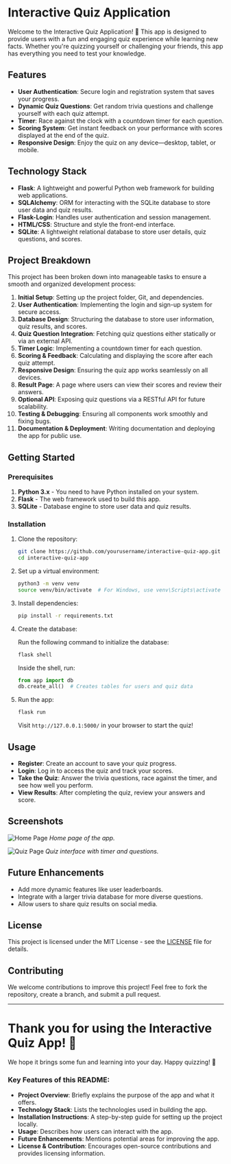 # Interactive Quiz Application

Welcome to the Interactive Quiz Application! 🎉 This app is designed to provide users with a fun and engaging quiz experience while learning new facts. Whether you're quizzing yourself or challenging your friends, this app has everything you need to test your knowledge.

## Features

- **User Authentication**: Secure login and registration system that saves your progress.
- **Dynamic Quiz Questions**: Get random trivia questions and challenge yourself with each quiz attempt.
- **Timer**: Race against the clock with a countdown timer for each question.
- **Scoring System**: Get instant feedback on your performance with scores displayed at the end of the quiz.
- **Responsive Design**: Enjoy the quiz on any device—desktop, tablet, or mobile.

## Technology Stack

- **Flask**: A lightweight and powerful Python web framework for building web applications.
- **SQLAlchemy**: ORM for interacting with the SQLite database to store user data and quiz results.
- **Flask-Login**: Handles user authentication and session management.
- **HTML/CSS**: Structure and style the front-end interface.
- **SQLite**: A lightweight relational database to store user details, quiz questions, and scores.

## Project Breakdown

This project has been broken down into manageable tasks to ensure a smooth and organized development process:

1. **Initial Setup**: Setting up the project folder, Git, and dependencies.
2. **User Authentication**: Implementing the login and sign-up system for secure access.
3. **Database Design**: Structuring the database to store user information, quiz results, and scores.
4. **Quiz Question Integration**: Fetching quiz questions either statically or via an external API.
5. **Timer Logic**: Implementing a countdown timer for each question.
6. **Scoring & Feedback**: Calculating and displaying the score after each quiz attempt.
7. **Responsive Design**: Ensuring the quiz app works seamlessly on all devices.
8. **Result Page**: A page where users can view their scores and review their answers.
9. **Optional API**: Exposing quiz questions via a RESTful API for future scalability.
10. **Testing & Debugging**: Ensuring all components work smoothly and fixing bugs.
11. **Documentation & Deployment**: Writing documentation and deploying the app for public use.

## Getting Started

### Prerequisites

1. **Python 3.x** - You need to have Python installed on your system.
2. **Flask** - The web framework used to build this app.
3. **SQLite** - Database engine to store user data and quiz results.

### Installation

1. Clone the repository:

   ```bash
   git clone https://github.com/yourusername/interactive-quiz-app.git
   cd interactive-quiz-app
   ```

2. Set up a virtual environment:

   ```bash
   python3 -m venv venv
   source venv/bin/activate  # For Windows, use venv\Scripts\activate
   ```

3. Install dependencies:

   ```bash
   pip install -r requirements.txt
   ```

4. Create the database:

   Run the following command to initialize the database:

   ```bash
   flask shell
   ```

   Inside the shell, run:

   ```python
   from app import db
   db.create_all()  # Creates tables for users and quiz data
   ```

5. Run the app:

   ```bash
   flask run
   ```

   Visit `http://127.0.0.1:5000/` in your browser to start the quiz!

## Usage

- **Register**: Create an account to save your quiz progress.
- **Login**: Log in to access the quiz and track your scores.
- **Take the Quiz**: Answer the trivia questions, race against the timer, and see how well you perform.
- **View Results**: After completing the quiz, review your answers and score.

## Screenshots

![Home Page](https://via.placeholder.com/800x400?text=Home+Page)
*Home page of the app.*

![Quiz Page](https://via.placeholder.com/800x400?text=Quiz+Page)
*Quiz interface with timer and questions.*

## Future Enhancements

- Add more dynamic features like user leaderboards.
- Integrate with a larger trivia database for more diverse questions.
- Allow users to share quiz results on social media.

## License

This project is licensed under the MIT License - see the [LICENSE](LICENSE) file for details.

## Contributing

We welcome contributions to improve this project! Feel free to fork the repository, create a branch, and submit a pull request.

---

# Thank you for using the Interactive Quiz App! 🎉  
We hope it brings some fun and learning into your day. Happy quizzing! 🧠

### Key Features of this README:
- **Project Overview**: Briefly explains the purpose of the app and what it offers.
- **Technology Stack**: Lists the technologies used in building the app.
- **Installation Instructions**: A step-by-step guide for setting up the project locally.
- **Usage**: Describes how users can interact with the app.
- **Future Enhancements**: Mentions potential areas for improving the app.
- **License & Contribution**: Encourages open-source contributions and provides licensing information.
